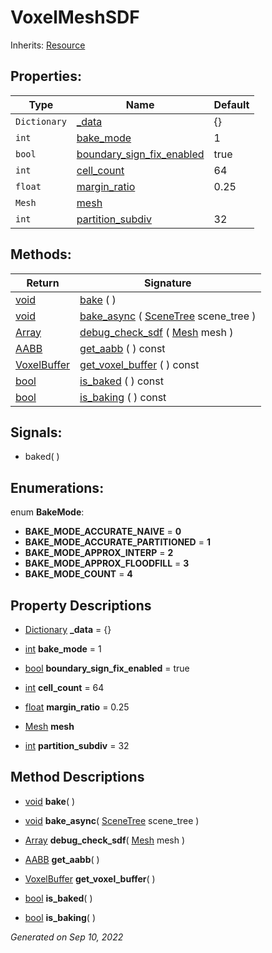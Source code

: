 # VoxelMeshSDF

Inherits: [Resource](https://docs.godotengine.org/en/stable/classes/class_resource.html)




## Properties: 


Type          | Name                                                       | Default 
------------- | ---------------------------------------------------------- | --------
`Dictionary`  | [_data](#i__data)                                          | {}      
`int`         | [bake_mode](#i_bake_mode)                                  | 1       
`bool`        | [boundary_sign_fix_enabled](#i_boundary_sign_fix_enabled)  | true    
`int`         | [cell_count](#i_cell_count)                                | 64      
`float`       | [margin_ratio](#i_margin_ratio)                            | 0.25    
`Mesh`        | [mesh](#i_mesh)                                            |         
`int`         | [partition_subdiv](#i_partition_subdiv)                    | 32      
<p></p>

## Methods: 


Return                                                                    | Signature                                                                                                                    
------------------------------------------------------------------------- | -----------------------------------------------------------------------------------------------------------------------------
[void](#)                                                                 | [bake](#i_bake) ( )                                                                                                          
[void](#)                                                                 | [bake_async](#i_bake_async) ( [SceneTree](https://docs.godotengine.org/en/stable/classes/class_scenetree.html) scene_tree )  
[Array](https://docs.godotengine.org/en/stable/classes/class_array.html)  | [debug_check_sdf](#i_debug_check_sdf) ( [Mesh](https://docs.godotengine.org/en/stable/classes/class_mesh.html) mesh )        
[AABB](https://docs.godotengine.org/en/stable/classes/class_aabb.html)    | [get_aabb](#i_get_aabb) ( ) const                                                                                            
[VoxelBuffer](VoxelBuffer.md)                                             | [get_voxel_buffer](#i_get_voxel_buffer) ( ) const                                                                            
[bool](https://docs.godotengine.org/en/stable/classes/class_bool.html)    | [is_baked](#i_is_baked) ( ) const                                                                                            
[bool](https://docs.godotengine.org/en/stable/classes/class_bool.html)    | [is_baking](#i_is_baking) ( ) const                                                                                          
<p></p>

## Signals: 

- baked( ) 

## Enumerations: 

enum **BakeMode**: 

- **BAKE_MODE_ACCURATE_NAIVE** = **0**
- **BAKE_MODE_ACCURATE_PARTITIONED** = **1**
- **BAKE_MODE_APPROX_INTERP** = **2**
- **BAKE_MODE_APPROX_FLOODFILL** = **3**
- **BAKE_MODE_COUNT** = **4**


## Property Descriptions

- [Dictionary](https://docs.godotengine.org/en/stable/classes/class_dictionary.html)<span id="i__data"></span> **_data** = {}


- [int](https://docs.godotengine.org/en/stable/classes/class_int.html)<span id="i_bake_mode"></span> **bake_mode** = 1


- [bool](https://docs.godotengine.org/en/stable/classes/class_bool.html)<span id="i_boundary_sign_fix_enabled"></span> **boundary_sign_fix_enabled** = true


- [int](https://docs.godotengine.org/en/stable/classes/class_int.html)<span id="i_cell_count"></span> **cell_count** = 64


- [float](https://docs.godotengine.org/en/stable/classes/class_float.html)<span id="i_margin_ratio"></span> **margin_ratio** = 0.25


- [Mesh](https://docs.godotengine.org/en/stable/classes/class_mesh.html)<span id="i_mesh"></span> **mesh**


- [int](https://docs.godotengine.org/en/stable/classes/class_int.html)<span id="i_partition_subdiv"></span> **partition_subdiv** = 32


## Method Descriptions

- [void](#)<span id="i_bake"></span> **bake**( ) 


- [void](#)<span id="i_bake_async"></span> **bake_async**( [SceneTree](https://docs.godotengine.org/en/stable/classes/class_scenetree.html) scene_tree ) 


- [Array](https://docs.godotengine.org/en/stable/classes/class_array.html)<span id="i_debug_check_sdf"></span> **debug_check_sdf**( [Mesh](https://docs.godotengine.org/en/stable/classes/class_mesh.html) mesh ) 


- [AABB](https://docs.godotengine.org/en/stable/classes/class_aabb.html)<span id="i_get_aabb"></span> **get_aabb**( ) 


- [VoxelBuffer](VoxelBuffer.md)<span id="i_get_voxel_buffer"></span> **get_voxel_buffer**( ) 


- [bool](https://docs.godotengine.org/en/stable/classes/class_bool.html)<span id="i_is_baked"></span> **is_baked**( ) 


- [bool](https://docs.godotengine.org/en/stable/classes/class_bool.html)<span id="i_is_baking"></span> **is_baking**( ) 


_Generated on Sep 10, 2022_
